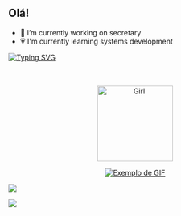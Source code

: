 
## Olá!

- 🩷 I’m currently working on secretary
- 💗 I'm currently learning systems development
 
[![Typing SVG](https://readme-typing-svg.herokuapp.com?font=Fira+Code&weight=300&size=50&duration=4000&pause=1000&color=a7c57e&center=true&vCenter=true&random=false&width=1000&lines=Hello%2C+my+name+is+Miriam;I'm+20+years+old;I'm+from+Brazil;welcome%3A)](https://git.io/typing-svg)
</a>
</div>

<br>
<br>





</div>

<div align="center" >
   

</div>

<div align="center">
<a href="https://ko-fi.com/carolinebarbosa" target="_blank">



<img src="https://media0.giphy.com/media/v1.Y2lkPTc5MGI3NjExbnh0dThscmxjdXA5MDRoeGEwNHVkYTBraGM4bnV4MGtvNXd5a3EyayZlcD12MV9pbnRlcm5hbF9naWZfYnlfaWQmY3Q9cw/3mmIcKFnuRb4f1Wuxt/giphy.webp" alt="Girl" width="150" height="150">


</div>
 

<p align="center">
  <img src="https://i.pinimg.com/originals/b2/e9/6a/b2e96afe2d346ab0c7db708cb08adcbd.gif" alt="Exemplo de GIF" />
</p>


 <a href="https://discord.gg/wagxzStdcR" target="_blank"><img src="https://img.shields.io/badge/Discord-7289DA?style=for-the-badge&logo=discord&logoColor=white" target="_blank"></a> 


 <a href="https://instagram.com/rafaballerini" target="_blank"><img src="https://img.shields.io/badge/-Instagram-%23E4405F?style=for-the-badge&logo=instagram&logoColor=white" target="_blank"></a>



 <div/>
<img src="https://media0.giphy.com/media/v1.Y2lkPTc5MGI3NjExaWJ5ZjFmenNzMjMzdGJnMWZ5c2poMXF0ODhvN3ZmazI1eWpwOTNnaCZlcD12MV9pbnRlc
